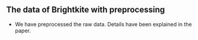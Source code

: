## The data of Brightkite with preprocessing
* We have preprocessed the raw data. Details have been explained in the paper.
